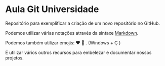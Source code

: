 # Aula Git Universidade

Repositório para exemplificar a criação de um novo repositório no GitHub.

Podemos utilizar várias notações através da sintaxe [Markdown](https://www.markdownguide.org/basic-syntax/).

Podemos também utilizar emojis: ❤️ 🚀 . (Windows + Ç )

E utilizar vários outros recursos para embelezar e documentar nossos projetos.
